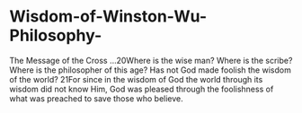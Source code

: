 # Wisdom-of-Winston-Wu-Philosophy-
The Message of the Cross …20Where is the wise man? Where is the scribe? Where is the philosopher of this age? Has not God made foolish the wisdom of the world? 21For since in the wisdom of God the world through its wisdom did not know Him, God was pleased through the foolishness of what was preached to save those who believe.
